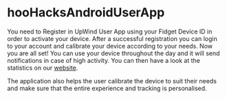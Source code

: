 # hooHacksAndroidUserApp

You need to Register in UpWind User App using your Fidget Device ID in order to activate your device. After a successful registration you can login to your account and calibrate your device according to your needs. Now you are all set! You can use your device throughout the day and it will send notifications in case of high activity. You can then have a look at the statistics on our [website](arvredutech.firebase.com).

The application also helps the user calibrate the device to suit their needs and make sure that the entire experience and tracking is personalised.
